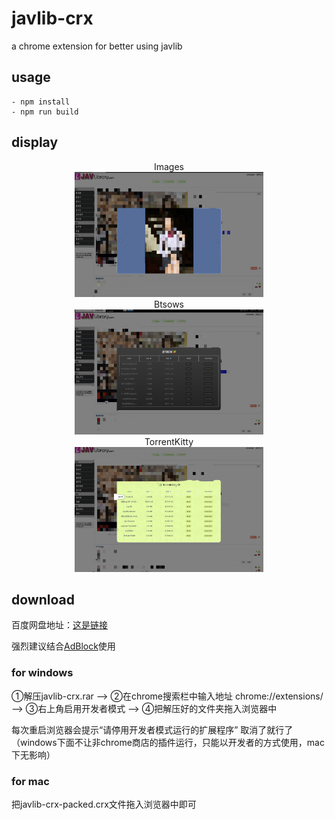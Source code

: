 # javlib-crx
a chrome extension for better using javlib
## usage
```shell
- npm install
- npm run build
```
## display
<div align="center">
Images
</div>
<div align="center">
<img src="https://github.com/naiveeee/javlib-crx/blob/master/example_pics/example_2.jpg" width="60%" height="200px">
</div>
<div align="center">
Btsows
</div>
<div align="center">
<img src="https://github.com/naiveeee/javlib-crx/blob/master/example_pics/example_4.jpg" width="60%" height="200px">
</div>
<div align="center">
TorrentKitty
</div>
<div align="center">
<img src="https://github.com/naiveeee/javlib-crx/blob/master/example_pics/example_3.jpg" width="60%" height="200px">
</div>

## download
<p>百度网盘地址：<a href="https://pan.baidu.com/s/1GOWgOs9RWvNBU3JjqhgxRg">这是链接</a></p>
<p>强烈建议结合<a href="https://chrome.google.com/webstore/detail/adblock/gighmmpiobklfepjocnamgkkbiglidom">AdBlock</a>使用</p>

### for windows
<p>①解压javlib-crx.rar --> ②在chrome搜索栏中输入地址 chrome://extensions/ --> ③右上角启用开发者模式 --> ④把解压好的文件夹拖入浏览器中</p>
<p>每次重启浏览器会提示“请停用开发者模式运行的扩展程序” 取消了就行了（windows下面不让非chrome商店的插件运行，只能以开发者的方式使用，mac下无影响）</p>

### for mac
<p>把javlib-crx-packed.crx文件拖入浏览器中即可</p>
